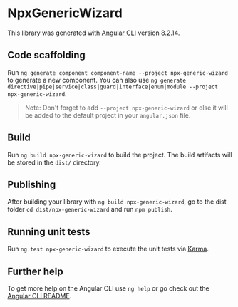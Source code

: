 # NpxGenericWizard

This library was generated with [Angular CLI](https://github.com/angular/angular-cli) version 8.2.14.

## Code scaffolding

Run `ng generate component component-name --project npx-generic-wizard` to generate a new component. You can also use `ng generate directive|pipe|service|class|guard|interface|enum|module --project npx-generic-wizard`.
> Note: Don't forget to add `--project npx-generic-wizard` or else it will be added to the default project in your `angular.json` file. 

## Build

Run `ng build npx-generic-wizard` to build the project. The build artifacts will be stored in the `dist/` directory.

## Publishing

After building your library with `ng build npx-generic-wizard`, go to the dist folder `cd dist/npx-generic-wizard` and run `npm publish`.

## Running unit tests

Run `ng test npx-generic-wizard` to execute the unit tests via [Karma](https://karma-runner.github.io).

## Further help

To get more help on the Angular CLI use `ng help` or go check out the [Angular CLI README](https://github.com/angular/angular-cli/blob/master/README.md).
